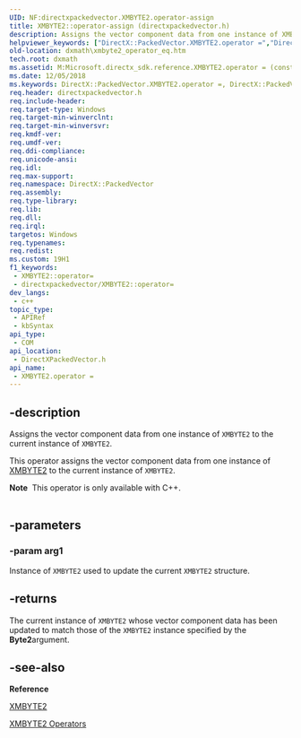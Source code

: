 ```yaml
---
UID: NF:directxpackedvector.XMBYTE2.operator-assign
title: XMBYTE2::operator-assign (directxpackedvector.h)
description: Assigns the vector component data from one instance of XMBYTE2 to the current instance of XMBYTE2.
helpviewer_keywords: ["DirectX::PackedVector.XMBYTE2.operator =","DirectX::PackedVector::XMBYTE2::operator =","XMBYTE2 structure [DirectX Math Support APIs]","operator = method","XMBYTE2.operator =","XMBYTE2.operator-assign","XMBYTE2.operator=","XMBYTE2::operator-assign","XMBYTE2::operator=","dxmath.xmbyte2_operator_eq","operator = method [DirectX Math Support APIs]","operator = method [DirectX Math Support APIs]","XMBYTE2 structure","operator="]
old-location: dxmath\xmbyte2_operator_eq.htm
tech.root: dxmath
ms.assetid: M:Microsoft.directx_sdk.reference.XMBYTE2.operator = (const XMBYTE2)
ms.date: 12/05/2018
ms.keywords: DirectX::PackedVector.XMBYTE2.operator =, DirectX::PackedVector::XMBYTE2::operator =, XMBYTE2 structure [DirectX Math Support APIs],operator = method, XMBYTE2.operator =, XMBYTE2.operator-assign, XMBYTE2.operator=, XMBYTE2::operator-assign, XMBYTE2::operator=, dxmath.xmbyte2_operator_eq, operator = method [DirectX Math Support APIs], operator = method [DirectX Math Support APIs],XMBYTE2 structure, operator=
req.header: directxpackedvector.h
req.include-header: 
req.target-type: Windows
req.target-min-winverclnt: 
req.target-min-winversvr: 
req.kmdf-ver: 
req.umdf-ver: 
req.ddi-compliance: 
req.unicode-ansi: 
req.idl: 
req.max-support: 
req.namespace: DirectX::PackedVector
req.assembly: 
req.type-library: 
req.lib: 
req.dll: 
req.irql: 
targetos: Windows
req.typenames: 
req.redist: 
ms.custom: 19H1
f1_keywords:
 - XMBYTE2::operator=
 - directxpackedvector/XMBYTE2::operator=
dev_langs:
 - c++
topic_type:
 - APIRef
 - kbSyntax
api_type:
 - COM
api_location:
 - DirectXPackedVector.h
api_name:
 - XMBYTE2.operator =
---
```


## -description

Assigns the vector component data from one instance of <code>XMBYTE2</code> to the current instance of <code>XMBYTE2</code>.

This operator assigns the vector component data from one instance of <a href="https://msdn.microsoft.com/AA5A5A85-7AEE-4CD9-AAE9-004A65BAB076">XMBYTE2</a> to the current
  instance of <code>XMBYTE2</code>.
<div class="alert"><b>Note</b>  This operator is only available with C++.</div><div> </div>

## -parameters

### -param arg1

Instance of <code>XMBYTE2</code> used to update the current <code>XMBYTE2</code> structure.

## -returns

The current instance of <code>XMBYTE2</code> whose vector component data has been updated
	    to match those of the <code>XMBYTE2</code> instance specified by the <b>Byte2</b>argument.

## -see-also

<b>Reference</b>



<a href="https://msdn.microsoft.com/AA5A5A85-7AEE-4CD9-AAE9-004A65BAB076">XMBYTE2</a>



<a href="https://msdn.microsoft.com/402876b9-731e-4c30-b48f-bca67ed6dad1">XMBYTE2 Operators</a>

